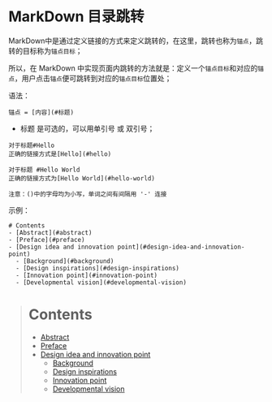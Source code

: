 # MarkDown 目录跳转

MarkDown中是通过定义链接的方式来定义跳转的，在这里，跳转也称为`锚点`，跳转的目标称为`锚点目标`；

所以，在 MarkDown 中实现页面内跳转的方法就是：定义一个` 锚点目标 `和对应的`锚点`，用户点击`锚点`便可跳转到对应的`锚点目标`位置处；


语法：

    锚点 = [内容](#标题)

* 标题 是可选的，可以用单引号 或 双引号；  


```
对于标题#Hello
正确的链接方式是[Hello](#hello)

对于标题 #Hello World
正确的链接方式为[Hello World](#hello-world)

注意：()中的字母均为小写，单词之间有间隔用 '-' 连接
```

示例：

```
# Contents  
- [Abstract](#abstract)  
- [Preface](#preface)  
- [Design idea and innovation point](#design-idea-and-innovation-point)  
  - [Background](#background) 
  - [Design inspirations](#design-inspirations) 
  - [Innovation point](#innovation-point)  
  - [Developmental vision](#developmental-vision) 
```

> # Contents  
> - [Abstract](#abstract)  
> - [Preface](#preface)  
> - [Design idea and innovation point](#design-idea-and-innovation-point)  
>   - [Background](#background) 
>   - [Design inspirations](#design-inspirations) 
>   - [Innovation point](#innovation-point)  
>   - [Developmental vision](#developmental-vision) 


